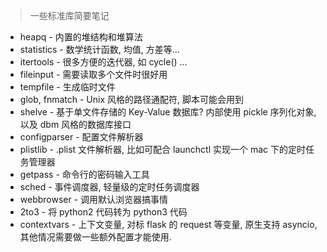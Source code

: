 > 一些标准库简要笔记


- heapq - 内置的堆结构和堆算法
- statistics - 数学统计函数, 均值, 方差等...
- itertools - 很多方便的迭代器, 如 cycle() ...
- fileinput - 需要读取多个文件时很好用
- tempfile - 生成临时文件
- glob, fnmatch - Unix 风格的路径通配符, 脚本可能会用到
- shelve - 基于单文件存储的 Key-Value 数据库? 内部使用 pickle 序列化对象, 以及 dbm 风格的数据库接口
- configparser - 配置文件解析器
- plistlib - .plist 文件解析器, 比如可配合 launchctl 实现一个 mac 下的定时任务管理器
- getpass - 命令行的密码输入工具
- sched - 事件调度器, 轻量级的定时任务调度器
- webbrowser - 调用默认浏览器搞事情
- 2to3 - 将 python2 代码转为 python3 代码
- contextvars - 上下文变量, 对标 flask 的 request 等变量, 原生支持 asyncio, 其他情况需要做一些额外配置才能使用.
